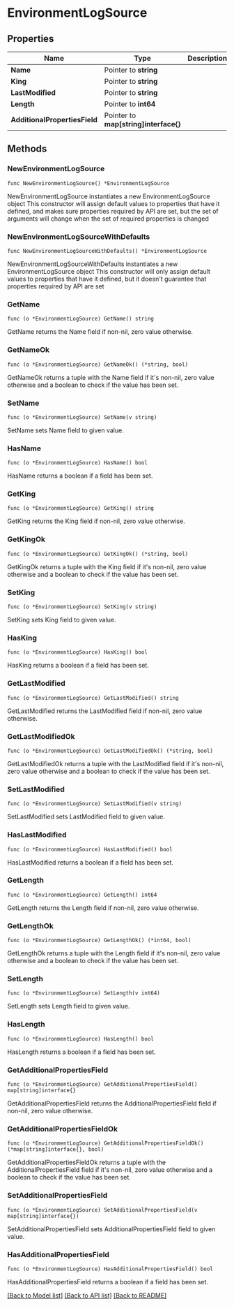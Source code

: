 # EnvironmentLogSource

## Properties

Name | Type | Description | Notes
------------ | ------------- | ------------- | -------------
**Name** | Pointer to **string** |  | [optional] 
**King** | Pointer to **string** |  | [optional] 
**LastModified** | Pointer to **string** |  | [optional] 
**Length** | Pointer to **int64** |  | [optional] 
**AdditionalPropertiesField** | Pointer to **map[string]interface{}** |  | [optional] 

## Methods

### NewEnvironmentLogSource

`func NewEnvironmentLogSource() *EnvironmentLogSource`

NewEnvironmentLogSource instantiates a new EnvironmentLogSource object
This constructor will assign default values to properties that have it defined,
and makes sure properties required by API are set, but the set of arguments
will change when the set of required properties is changed

### NewEnvironmentLogSourceWithDefaults

`func NewEnvironmentLogSourceWithDefaults() *EnvironmentLogSource`

NewEnvironmentLogSourceWithDefaults instantiates a new EnvironmentLogSource object
This constructor will only assign default values to properties that have it defined,
but it doesn't guarantee that properties required by API are set

### GetName

`func (o *EnvironmentLogSource) GetName() string`

GetName returns the Name field if non-nil, zero value otherwise.

### GetNameOk

`func (o *EnvironmentLogSource) GetNameOk() (*string, bool)`

GetNameOk returns a tuple with the Name field if it's non-nil, zero value otherwise
and a boolean to check if the value has been set.

### SetName

`func (o *EnvironmentLogSource) SetName(v string)`

SetName sets Name field to given value.

### HasName

`func (o *EnvironmentLogSource) HasName() bool`

HasName returns a boolean if a field has been set.

### GetKing

`func (o *EnvironmentLogSource) GetKing() string`

GetKing returns the King field if non-nil, zero value otherwise.

### GetKingOk

`func (o *EnvironmentLogSource) GetKingOk() (*string, bool)`

GetKingOk returns a tuple with the King field if it's non-nil, zero value otherwise
and a boolean to check if the value has been set.

### SetKing

`func (o *EnvironmentLogSource) SetKing(v string)`

SetKing sets King field to given value.

### HasKing

`func (o *EnvironmentLogSource) HasKing() bool`

HasKing returns a boolean if a field has been set.

### GetLastModified

`func (o *EnvironmentLogSource) GetLastModified() string`

GetLastModified returns the LastModified field if non-nil, zero value otherwise.

### GetLastModifiedOk

`func (o *EnvironmentLogSource) GetLastModifiedOk() (*string, bool)`

GetLastModifiedOk returns a tuple with the LastModified field if it's non-nil, zero value otherwise
and a boolean to check if the value has been set.

### SetLastModified

`func (o *EnvironmentLogSource) SetLastModified(v string)`

SetLastModified sets LastModified field to given value.

### HasLastModified

`func (o *EnvironmentLogSource) HasLastModified() bool`

HasLastModified returns a boolean if a field has been set.

### GetLength

`func (o *EnvironmentLogSource) GetLength() int64`

GetLength returns the Length field if non-nil, zero value otherwise.

### GetLengthOk

`func (o *EnvironmentLogSource) GetLengthOk() (*int64, bool)`

GetLengthOk returns a tuple with the Length field if it's non-nil, zero value otherwise
and a boolean to check if the value has been set.

### SetLength

`func (o *EnvironmentLogSource) SetLength(v int64)`

SetLength sets Length field to given value.

### HasLength

`func (o *EnvironmentLogSource) HasLength() bool`

HasLength returns a boolean if a field has been set.

### GetAdditionalPropertiesField

`func (o *EnvironmentLogSource) GetAdditionalPropertiesField() map[string]interface{}`

GetAdditionalPropertiesField returns the AdditionalPropertiesField field if non-nil, zero value otherwise.

### GetAdditionalPropertiesFieldOk

`func (o *EnvironmentLogSource) GetAdditionalPropertiesFieldOk() (*map[string]interface{}, bool)`

GetAdditionalPropertiesFieldOk returns a tuple with the AdditionalPropertiesField field if it's non-nil, zero value otherwise
and a boolean to check if the value has been set.

### SetAdditionalPropertiesField

`func (o *EnvironmentLogSource) SetAdditionalPropertiesField(v map[string]interface{})`

SetAdditionalPropertiesField sets AdditionalPropertiesField field to given value.

### HasAdditionalPropertiesField

`func (o *EnvironmentLogSource) HasAdditionalPropertiesField() bool`

HasAdditionalPropertiesField returns a boolean if a field has been set.


[[Back to Model list]](../README.md#documentation-for-models) [[Back to API list]](../README.md#documentation-for-api-endpoints) [[Back to README]](../README.md)



